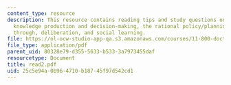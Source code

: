 ```yaml
---
content_type: resource
description: This resource contains reading tips and study questions on models of
  knowledge production and decision-making, the rational policy/planning model, muddling
  through, deliberation, and social learning.
file: https://ol-ocw-studio-app-qa.s3.amazonaws.com/courses/11-800-doctoral-research-seminar-knowledge-in-the-public-arena-spring-2007/25c5e94a0b964710b18745f97d542cd1_read2.pdf
file_type: application/pdf
parent_uid: 80328e79-d355-5633-b533-3a7973455daf
resourcetype: Document
title: read2.pdf
uid: 25c5e94a-0b96-4710-b187-45f97d542cd1
---
```

